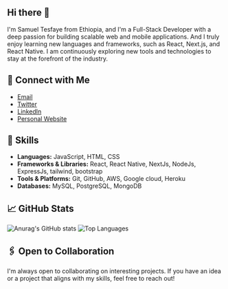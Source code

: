 ## Hi there 👋 

I'm Samuel Tesfaye from Ethiopia, and I'm a Full-Stack Developer with a deep passion for building scalable web and mobile applications. And I truly enjoy learning new languages and frameworks, such as React, Next.js, and React Native. I am continuously exploring new tools and technologies to stay at the forefront of the industry.

## 🔗 Connect with Me

- [Email](mailto:tesamuel130@gmail.com)
- [Twitter](https://twitter.com/tesamuel130)
- [LinkedIn](https://www.linkedin.com/in/samuel-tesfaye-487286326?utm_source=share&utm_campaign=share_via&utm_content=profile&utm_medium=android_app)
- [Personal Website](https://tesamuel130.github.io/tesamuel-blog/)

  
## 🚀 Skills

- **Languages:** JavaScript, HTML, CSS
- **Frameworks & Libraries:** React, React Native, NextJs, NodeJs, ExpressJs, tailwind, bootstrap 
- **Tools & Platforms:** Git, GitHub, AWS, Google cloud, Heroku
- **Databases:** MySQL, PostgreSQL, MongoDB



<!--
**tesamuel130/tesamuel130** is a ✨ _special_ ✨ repository because its `README.md` (this file) appears on your GitHub profile.

Here are some ideas to get you started:

- 🔭 I’m currently working on secreate project
- 🌱 I’m currently learning 
- 👯 I’m looking to collaborate on sys
- 🤔 I’m looking for help with ...
- 💬 Ask me about ...
- 📫 How to reach me: ...
- 😄 Pronouns: ...
- ⚡ Fun fact: ...
-->

## 📈 GitHub Stats

![Anurag's GitHub stats](https://github-readme-stats.vercel.app/api?username=tesamuel130&show_icons=true&theme=dark)
![Top Languages](https://github-readme-stats.vercel.app/api/top-langs/?username=tesamuel130&layout=compact&theme=dark)


## 🖇️ Open to Collaboration

I'm always open to collaborating on interesting projects. If you have an idea or a project that aligns with my skills, feel free to reach out!
